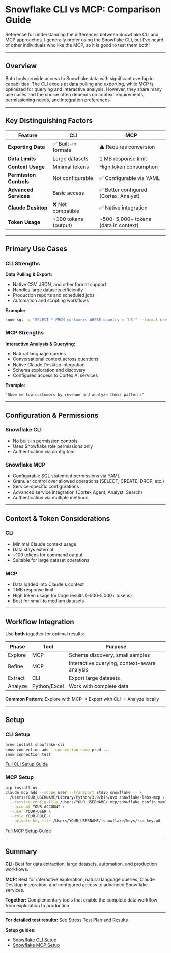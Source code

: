 # Snowflake CLI vs MCP: Comparison Guide

Reference for understanding the differences between Snowflake CLI and MCP approaches. I generally prefer using the Snowflake CLI, but I've heard of other individuals who like the MCP, so it is good to test them both!

---

## Overview

Both tools provide access to Snowflake data with significant overlap in capabilities. The CLI excels at data pulling and exporting, while MCP is optimized for querying and interactive analysis. However, they share many use cases and the choice often depends on context requirements, permissioning needs, and integration preferences.

---

## Key Distinguishing Factors

| Feature | CLI | MCP |
|---------|-----|-----|
| **Exporting Data** | ✅ Built-in formats | ⚠️ Requires conversion |
| **Data Limits** | Large datasets | 1 MB response limit |
| **Context Usage** | Minimal tokens | High token consumption |
| **Permission Controls** | Not configurable | ✅ Configurable via YAML |
| **Advanced Services** | Basic access | ✅ Better configured (Cortex, Analyst) |
| **Claude Desktop** | ❌ Not compatible | ✅ Native integration |
| **Token Usage** | ~100 tokens (output) | ~500-5,000+ tokens (data in context) |

---

## Primary Use Cases

### CLI Strengths

**Data Pulling & Export:**
- Native CSV, JSON, and other format support
- Handles large datasets efficiently
- Production reports and scheduled jobs
- Automation and scripting workflows

**Example:**
```bash
snow sql -q "SELECT * FROM customers WHERE country = 'US'" --format csv > data.csv
```

### MCP Strengths

**Interactive Analysis & Querying:**
- Natural language queries
- Conversational context across questions
- Native Claude Desktop integration
- Schema exploration and discovery
- Configured access to Cortex AI services

**Example:**
```
"Show me top customers by revenue and analyze their patterns"
```

---

## Configuration & Permissions

### Snowflake CLI
- No built-in permission controls
- Uses Snowflake role permissions only
- Authentication via config.toml

### Snowflake MCP
- Configurable SQL statement permissions via YAML
- Granular control over allowed operations (SELECT, CREATE, DROP, etc.)
- Service-specific configurations
- Advanced service integration (Cortex Agent, Analyst, Search)
- Authentication via multiple methods

---

## Context & Token Considerations

### CLI
- Minimal Claude context usage
- Data stays external
- ~100 tokens for command output
- Suitable for large dataset operations

### MCP
- Data loaded into Claude's context
- 1 MB response limit
- High token usage for large results (~500-5,000+ tokens)
- Best for small to medium datasets

---

## Workflow Integration

Use **both** together for optimal results:

| Phase | Tool | Purpose |
|-------|------|---------|
| Explore | MCP | Schema discovery, small samples |
| Refine | MCP | Interactive querying, context-aware analysis |
| Extract | CLI | Export large datasets |
| Analyze | Python/Excel | Work with complete data |

**Common Pattern:** Explore with MCP → Export with CLI → Analyze locally

---

## Setup

### CLI Setup
```bash
brew install snowflake-cli
snow connection add --connection-name prod ...
snow connection test
```

[Full CLI Setup Guide](../instructions/SNOWFLAKE_CLI_SETUP.md)

### MCP Setup
```bash
pip install uv
claude mcp add --scope user --transport stdio snowflake -- \
  /Users/YOUR_USERNAME/Library/Python/3.9/bin/uvx snowflake-labs-mcp \
  --service-config-file /Users/YOUR_USERNAME/.mcp/snowflake_config.yaml \
  --account YOUR-ACCOUNT \
  --user YOUR-USER \
  --role YOUR-ROLE \
  --private-key-file /Users/YOUR_USERNAME/.snowflake/keys/rsa_key.p8
```

[Full MCP Setup Guide](../instructions/SNOWFLAKE_MCP_SETUP.md)

---

## Summary

**CLI:** Best for data extraction, large datasets, automation, and production workflows.

**MCP:** Best for interactive exploration, natural language queries, Claude Desktop integration, and configured access to advanced Snowflake services.

**Together:** Complementary tools that enable the complete data workflow from exploration to production.

---

**For detailed test results:** See [Stress Test Plan and Results](./stress_test_plan_and_results.md)

**Setup guides:**
- [Snowflake CLI Setup](../instructions/SNOWFLAKE_CLI_SETUP.md)
- [Snowflake MCP Setup](../instructions/SNOWFLAKE_MCP_SETUP.md)
